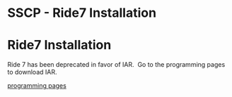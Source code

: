 # SSCP - Ride7 Installation

# Ride7 Installation

Ride 7 has been deprecated in favor of IAR.  Go to the programming pages to download IAR.

[ programming pages](/home/sscp-2012-2013/programming-2012-2013/installing-iar)

